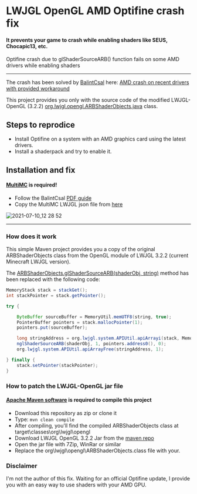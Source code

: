 # LWJGL OpenGL AMD Optifine crash fix
#### It prevents your game to crash while enabling shaders like SEUS, Chocapic13, etc.

Optifine crash due to glShaderSourceARB() function fails on some AMD drivers while enabling shaders

---

The crash has been solved by [BalintCsal](https://github.com/BalintCsala) here: [AMD crash on recent drivers with provided workaround](https://github.com/sp614x/optifine/issues/5852)

This project provides you only with the source code of the modified LWJGL-OpenGL (3.2.2) [org.lwjgl.opengl.ARBShaderObjects.java](https://github.com/gamerover98/Optifine-AMD-fix/blob/main/src/main/java/org/lwjgl/opengl/ARBShaderObjects.java) class.

## Steps to reprodice

- Install Optifine on a system with an AMD graphics card using the latest drivers.
- Install a shaderpack and try to enable it.

## Installation and fix
#### [MultiMC](https://multimc.org/#Download) is required!

- Follow the BalintCsal [PDF guide](https://github.com/sp614x/optifine/files/6702261/Getting_Optifine_shaders_working_on_some_AMD_cards.1.pdf)
- Copy the MultiMC LWJGL json file from [here](https://pastebin.com/raw/Lx8KGgie)

![2021-07-10_12 28 52](https://user-images.githubusercontent.com/9408687/125159907-8515f300-e17a-11eb-81a4-5560672540b9.png)

---

### How does it work
This simple Maven project provides you a copy of the original ARBShaderObjects class from the OpenGL module of LWJGL 3.2.2 (current Minecraft LWJGL version).

The [ARBShaderObjects.glShaderSourceARB(shaderObj, string)](https://github.com/gamerover98/Optifine-AMD-fix/blob/5ff71ff63275d5d14fe08c0e4d9fa477b0a12b5c/src/main/java/org/lwjgl/opengl/ARBShaderObjects.java#L213) method has been replaced with the following code:

```java
MemoryStack stack = stackGet();
int stackPointer = stack.getPointer();

try {

    ByteBuffer sourceBuffer = MemoryUtil.memUTF8(string, true);
    PointerBuffer pointers = stack.mallocPointer(1);
    pointers.put(sourceBuffer);

    long stringAddress = org.lwjgl.system.APIUtil.apiArrayi(stack, MemoryUtil::memUTF8, string);
    nglShaderSourceARB(shaderObj, 1, pointers.address0(), 0);
    org.lwjgl.system.APIUtil.apiArrayFree(stringAddress, 1);

} finally {
    stack.setPointer(stackPointer);
}
```

### How to patch the LWJGL-OpenGL jar file
#### [Apache Maven software](https://maven.apache.org/download.cgi) is required to compile this project


- Download this repository as zip or clone it
- Type: `mvn clean compile`
- After compiling, you'll find the compiled ARBShaderObjects class at target\classes\org\lwjgl\opengl
- Download LWJGL OpenGL 3.2.2 Jar from the [maven repo](https://mvnrepository.com/artifact/org.lwjgl/lwjgl-opengl/3.2.2)
- Open the jar file with 7Zip, WinRar or similar
- Replace the org\lwjgl\opengl\ARBShaderObjects.class file with your.

### Disclaimer
I'm not the author of this fix. 
Waiting for an official Optifine update, I provide you with an easy way to use shaders with your AMD GPU.
